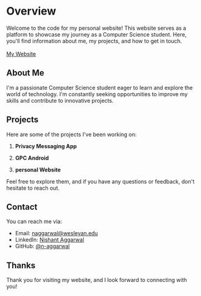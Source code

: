 # Overview

Welcome to the code for my personal website! This website serves as a platform to showcase my journey as a Computer Science student. Here, you'll find information about me, my projects, and how to get in touch. 
<br /><br />[My Website](n-aggarwal.github.io)

## About Me

I'm a passionate Computer Science student eager to learn and explore the world of technology. I'm constantly seeking opportunities to improve my skills and contribute to innovative projects.

## Projects

Here are some of the projects I've been working on:

1. **Privacy Messaging App**

2. **GPC Android**

3. **personal Website**

Feel free to explore them, and if you have any questions or feedback, don't hesitate to reach out.

## Contact

You can reach me via:

- Email: [naggarwal@wesleyan.edu](mailto:naggarwal@wesleyan.edu)
- LinkedIn: [Nishant Aggarwal](https://www.linkedin.com/in/nishant-aggarwal-387b83252/)
- GitHub: [@n-aggarwal](https://github.com/n-aggarwal)

## Thanks

Thank you for visiting my website, and I look forward to connecting with you!
